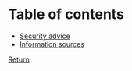 # Table of contents

* [Security advice](ADVISE.md)
* [Information sources](SOURCES.md)


[Return](../README.md)